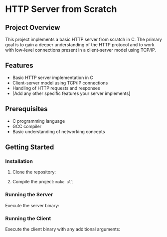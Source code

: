 # HTTP Server from Scratch

## Project Overview

This project implements a basic HTTP server from scratch in C. The primary goal is to gain a deeper understanding of the HTTP protocol and to work with low-level connections present in a client-server model using TCP/IP.

## Features

- Basic HTTP server implementation in C
- Client-server model using TCP/IP connections
- Handling of HTTP requests and responses
- [Add any other specific features your server implements]

## Prerequisites

- C programming language
- GCC compiler
- Basic understanding of networking concepts

## Getting Started

### Installation

1. Clone the repository:


2. Compile the project: ```make all```


### Running the Server

Execute the server binary:


### Running the Client

Execute the client binary with any additional arguments:
